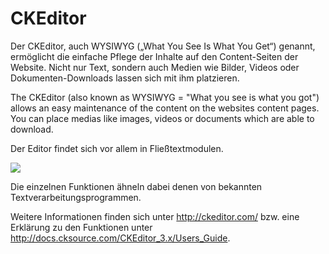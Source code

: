 # CKEditor

Der CKEditor, auch WYSIWYG („What You See Is What You Get“) genannt, ermöglicht die einfache Pflege der Inhalte auf den Content-Seiten der Website. Nicht nur Text, sondern auch Medien wie Bilder, Videos oder Dokumenten-Downloads lassen sich mit ihm platzieren.

The CKEditor (also known as WYSIWYG = "What you see is what you got") allows an easy maintenance of the content on the websites content pages. You can place medias like images, videos or documents which are able to download.

Der Editor findet sich vor allem in Fließtextmodulen.

![](bild27.png)

Die einzelnen Funktionen ähneln dabei denen von bekannten Textverarbeitungsprogrammen.

Weitere Informationen finden sich unter http://ckeditor.com/ bzw. eine Erklärung zu den Funktionen unter http://docs.cksource.com/CKEditor_3.x/Users_Guide. 